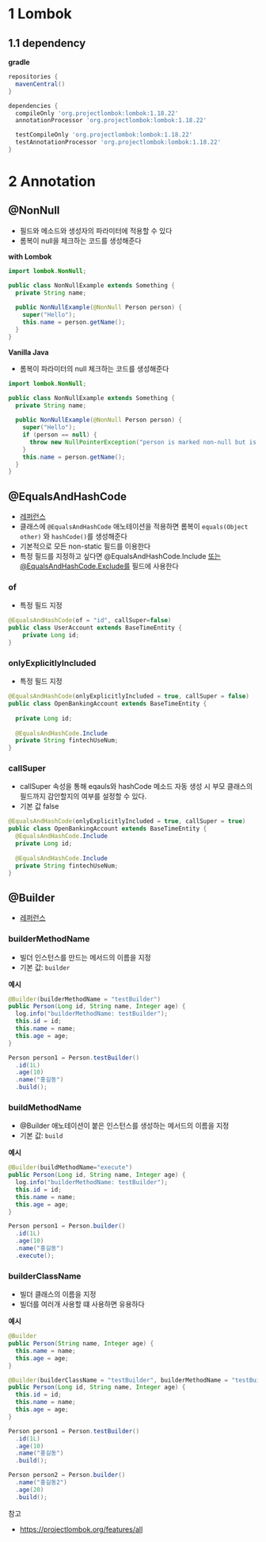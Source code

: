 # 1 Lombok



## 1.1 dependency

**gradle**

```groovy
repositories {
  mavenCentral()
}

dependencies {
  compileOnly 'org.projectlombok:lombok:1.18.22'
  annotationProcessor 'org.projectlombok:lombok:1.18.22'

  testCompileOnly 'org.projectlombok:lombok:1.18.22'
  testAnnotationProcessor 'org.projectlombok:lombok:1.18.22'
}
```


# 2 Annotation

## @NonNull
* 필드와 메소드와 생성자의 파라미터에 적용할 수 있다
* 롬복이 null을 체크하는 코드를 생성해준다

**with Lombok**

```java 
import lombok.NonNull;

public class NonNullExample extends Something {
  private String name;
  
  public NonNullExample(@NonNull Person person) {
    super("Hello");
    this.name = person.getName();
  }
}
```

**Vanilla Java**
* 롬복이 파라미터의 null 체크하는 코드를 생성해준다

```java
import lombok.NonNull;

public class NonNullExample extends Something {
  private String name;
  
  public NonNullExample(@NonNull Person person) {
    super("Hello");
    if (person == null) {
      throw new NullPointerException("person is marked non-null but is null");
    }
    this.name = person.getName();
  }
}
```


## @EqualsAndHashCode

* [레퍼런스](https://projectlombok.org/features/EqualsAndHashCode)
* 클래스에 `@EqualsAndHashCode` 애노테이션을 적용하면 롬복이 `equals(Object other)` 와 `hashCode()`를 생성해준다
* 기본적으로 모든 non-static 필드를 이용한다
* 특정 필드를 지정하고 싶다면 @EqualsAndHashCode.Include 또는@EqualsAndHashCode.Exclude를 필드에 사용한다



### of

* 특정 필드 지정

```java
@EqualsAndHashCode(of = "id", callSuper=false)
public class UserAccount extends BaseTimeEntity {
    private Long id;
}
```


### onlyExplicitlyIncluded

* 특정 필드 지정

```java
@EqualsAndHashCode(onlyExplicitlyIncluded = true, callSuper = false)
public class OpenBankingAccount extends BaseTimeEntity {
  
  private Long id;
  
  @EqualsAndHashCode.Include
  private String fintechUseNum;
}
```



### callSuper

* callSuper 속성을 통해 eqauls와 hashCode 메소드 자동 생성 시 부모 클래스의 필드까지 감안할지의 여부를 설정할 수 있다.
* 기본 값 false

```java
@EqualsAndHashCode(onlyExplicitlyIncluded = true, callSuper = true)
public class OpenBankingAccount extends BaseTimeEntity {
  @EqualsAndHashCode.Include
  private Long id;
  
  @EqualsAndHashCode.Include
  private String fintechUseNum;
}
```



## @Builder
* [레퍼런스](https://projectlombok.org/features/Builder)

### builderMethodName
* 빌더 인스턴스를 만드는 메서드의 이름을 지정
* 기본 값: `builder`

**예시**

```java
@Builder(builderMethodName = "testBuilder")
public Person(Long id, String name, Integer age) {
  log.info("builderMethodName: testBuilder");
  this.id = id;
  this.name = name;
  this.age = age;
}
```

```java
Person person1 = Person.testBuilder()
  .id(1L)
  .age(10)
  .name("홍길동")
  .build();
```


### buildMethodName

* @Builder 애노테이션이 붙은 인스턴스를 생성하는 메서드의 이름을 지정
* 기본 값: `build`

**예시**

```java
@Builder(buildMethodName="execute")
public Person(Long id, String name, Integer age) {
  log.info("builderMethodName: testBuilder");
  this.id = id;
  this.name = name;
  this.age = age;
}
```

```java
Person person1 = Person.builder()
  .id(1L)
  .age(10)
  .name("홍길동")
  .execute();
```



### builderClassName

* 빌더 클래스의 이름을 지정
* 빌더를 여러개 사용할 떄 사용하면 유용하다



**예시**

```java
@Builder
public Person(String name, Integer age) {
  this.name = name;
  this.age = age;
}

@Builder(builderClassName = "testBuilder", builderMethodName = "testBuilder")
public Person(Long id, String name, Integer age) {
  this.id = id;
  this.name = name;
  this.age = age;
}
```

```java
Person person1 = Person.testBuilder()
  .id(1L)
  .age(10)
  .name("홍길동")
  .build();

Person person2 = Person.builder()
  .name("홍길동2")
  .age(20)
  .build();
```


참고

* https://projectlombok.org/features/all